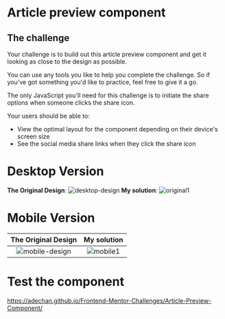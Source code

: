# Article preview component

## The challenge

Your challenge is to build out this article preview component and get it looking as close to the design as possible.

You can use any tools you like to help you complete the challenge. So if you've got something you'd like to practice, feel free to give it a go.

The only JavaScript you'll need for this challenge is to initiate the share options when someone clicks the share icon.

Your users should be able to: 

- View the optimal layout for the component depending on their device's screen size
- See the social media share links when they click the share icon

# Desktop Version
**The Original Design**: 
![desktop-design](https://user-images.githubusercontent.com/29714385/89296809-8e920380-d66b-11ea-91e3-02102508a1f8.jpg)
**My solution**: 
![original1](https://user-images.githubusercontent.com/29714385/89296763-7ae69d00-d66b-11ea-83e0-d90664d41f4d.PNG)

# Mobile Version
**The Original Design** |**My solution**
:-------------------------:|:-------------------------:
![mobile-design](https://user-images.githubusercontent.com/29714385/89296683-568ac080-d66b-11ea-87db-39609867b831.jpg)  |  ![mobile1](https://user-images.githubusercontent.com/29714385/89328425-0aa14100-d696-11ea-9d3f-16035f30bf3a.png)


# Test the component
https://adechan.github.io/Frontend-Mentor-Challenges/Article-Preview-Component/
